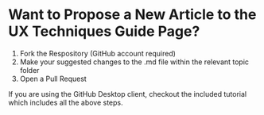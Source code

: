 # Want to Propose a New Article to the UX Techniques Guide Page?

1.  Fork the Respository (GitHub account required)
2.  Make your suggested changes to the .md file within the relevant topic folder
3.  Open a Pull Request

If you are using the GitHub Desktop client, checkout the included tutorial which includes all the above steps.
